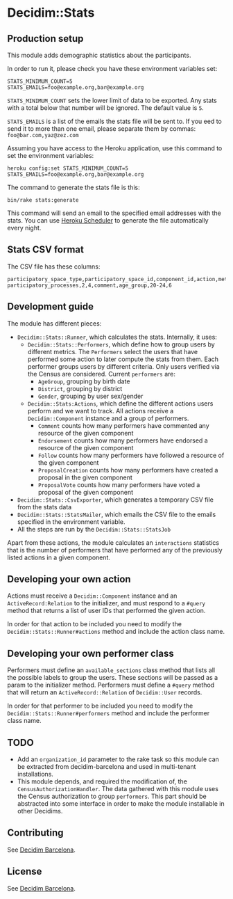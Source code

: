 # Decidim::Stats

## Production setup

This module adds demographic statistics about the participants.

In order to run it, please check you have these environment variables set:

```text
STATS_MINIMUM_COUNT=5
STATS_EMAILS=foo@example.org,bar@example.org
```

`STATS_MINIMUM_COUNT` sets the lower limit of data to be exported. Any stats with a total below that number will be ignored. The default value is `5`.

`STATS_EMAILS` is a list of the emails the stats file will be sent to. If you eed to send it to more than one email, please separate them by commas: `foo@bar.com,yaz@zez.com`

Assuming you have access to the Heroku application, use this command to set the environment variables:

```text
heroku config:set STATS_MINIMUM_COUNT=5 STATS_EMAILS=foo@example.org,bar@example.org
```

The command to generate the stats file is this:

```text
bin/rake stats:generate
```

This command will send an email to the specified email addresses with the stats. You can use [Heroku Scheduler](https://devcenter.heroku.com/articles/scheduler#scheduling-jobs) to generate the file automatically every night.

## Stats CSV format

The CSV file has these columns:

```text
participatory_space_type,participatory_space_id,component_id,action,metric_type,metric_name,total
participatory_processes,2,4,comment,age_group,20-24,6
```

## Development guide

The module has different pieces:

- `Decidim::Stats::Runner`, which calculates the stats. Internally, it uses:
  - `Decidim::Stats::Performers`, which define how to group users by different metrics. The `Performers` select the users that have performed some action to later compute the stats from them. Each performer groups users by different criteria. Only users verified via the Census are considered. Current `performers` are:
    - `AgeGroup`, grouping by birth date
    - `District`, grouping by district
    - `Gender`, grouping by user sex/gender
  - `Decidim::Stats:Actions`, which define the different actions users perform and we want to track. All actions receive a `Decidim::Component` instance and a group of performers.
    - `Comment` counts how many performers have commented any resource of the given component
    - `Endorsement` counts how many performers have endorsed a resource of the given component
    - `Follow` counts how many performers have followed a resource of the given component
    - `ProposalCreation` counts how many performers have created a proposal in the given component
    - `ProposalVote` counts how many performers have voted a proposal of the given component
- `Decidim::Stats::CsvExporter`, which generates a temporary CSV file from the stats data
- `Decidim::Stats::StatsMailer`, which emails the CSV file to the emails specified in the environment variable.
- All the steps are run by the `Decidim::Stats::StatsJob`

Apart from these actions, the module calculates an `interactions` statistics that is the number of performers that have performed any of the previously listed actions in a given component.

## Developing your own action

Actions must receive a `Decidim::Component` instance and an `ActiveRecord:Relation` to the initializer, and must respond to a `#query` method that returns a list of user IDs that performed the given action.

In order for that action to be included you need to modify the `Decidim::Stats::Runner#actions` method and include the action class name.

## Developing your own performer class

Performers must define an `available_sections` class method that lists all the possible labels to group the users. These sections will be passed as a param to the initializer method. Performers must define a `#query` method that will return an `ActiveRecord::Relation` of `Decidim::User` records.

In order for that performer to be included you need to modify the `Decidim::Stats::Runner#performers` method and include the performer class name.

## TODO

- Add an `organization_id` parameter to the rake task so this module can be extracted from decidim-barcelona and used in multi-tenant installations.
- This module depends, and required the modification of, the `CensusAuthorizationHandler`. The data gathered with this module uses the Census authorization to group `performers`. This part should be abstracted into some interface in order to make the module installable in other Decidims.

## Contributing

See [Decidim
Barcelona](https://github.com/AjuntamentdeBarcelona/decidim-barcelona).

## License

See [Decidim
Barcelona](https://github.com/AjuntamentdeBarcelona/decidim-barcelona).
